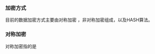 ###  加密方式
  目前的数据加密方式主要由对称加密 ，非对称加密组成，以及HASH算法。
 ### 对称加密
  对称加密指的是
<!--stackedit_data:
eyJoaXN0b3J5IjpbLTY1MjEzMTcwMSwtMTQ3MzIxNjYwOCwxNT
ExMDY2Mzc1XX0=
-->